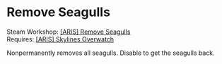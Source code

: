 # Remove Seagulls
Steam Workshop: [[ARIS] Remove Seagulls](http://steamcommunity.com/sharedfiles/filedetails/?id=421041154)  
Requires: [[ARIS] Skylines Overwatch](https://github.com/arislancrescent/CS-SkylinesOverwatch)

Nonpermanently removes all seagulls. Disable to get the seagulls back. 
